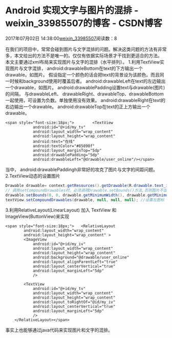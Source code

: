 # Android 实现文字与图片的混排 - weixin_33985507的博客 - CSDN博客
2017年07月02日 14:38:00[weixin_33985507](https://me.csdn.net/weixin_33985507)阅读数：8

在我们的项目中，常常会碰到图片与文字混排的问题。解决这类问题的方法有非常多，本文给出的方法不是唯一的。仅仅有依据实际场景才干找到更适合的方法。
本文主要通过xml布局来实现图片与文字的混排（水平排列）。
1.利用TextView实现图片与文字混排，
android:drawableBottom在text的下方输出一个drawable。如图片。
假设指定一个颜色的话会把text的背景设为该颜色。而且同一时候和background使用时覆盖后者。
android:drawableLeft在text的左边输出一个drawable，如图片。
android:drawablePadding设置text与drawable(图片)的间隔，
与drawableLeft、 drawableRight、drawableTop、drawableBottom一起使用，可设置为负数。单独使用没有效果。
android:drawableRight在text的右边输出一个drawable。
android:drawableTop在text的正上方输出一个drawable。
```
<span style="font-size:18px;">        <TextView
            android:id="@+id/my_tv"
            android:layout_width="wrap_content"
            android:layout_height="wrap_content"
            android:text="在线"
            android:textColor="#85898f"
            android:layout_marginTop="5dp"
            android:drawablePadding="5dp"
            android:drawableLeft="@drawable/user_online"/></span>
```
当中， android:drawablePaddingh非常好的攻克了图片与文字的间距问题。
2.TextView动态的设置图片
```java
Drawable drawable= context.getResources().getDrawable(R.drawable.text_img);
// 调用setCompoundDrawables时。必须调用Drawable.setBounds()方法,否则图片不显示
drawable.setBounds(0, 0, drawable.getMinimumWidth(), drawable.getMinimumHeight());
textView.setCompoundDrawables(drawable, null, null, null); //设置左图标
```
3.利用RelativeLayout(LinearLayout) 加入 TextView 和 ImageView(ButtonView)来实现
```
<span style="font-size:18px;">   <RelativeLayout
        android:layout_width="wrap_content"
        android:layout_height="wrap_content" >
        <ImageView
            android:id="@+id/my_iv"
            android:layout_width="wrap_content"
            android:layout_height="wrap_content" 
            android:background="@drawable/user_online"
            android:layout_alignParentLeft="true"
            android:layout_centerVertical="true"
            android:layout_marginLeft="5dp"
            />
        
        <TextView
            android:id="@+id/my_tv"
            android:layout_width="wrap_content"
            android:layout_height="wrap_content" 
            android:layout_toRightOf="@id/my_iv"
            android:layout_centerVertical="true"
            android:layout_marginLeft="5dp"
            />
    </RelativeLayout></span>
```
事实上也能够通过java代码来实现图片和文字的混排。

